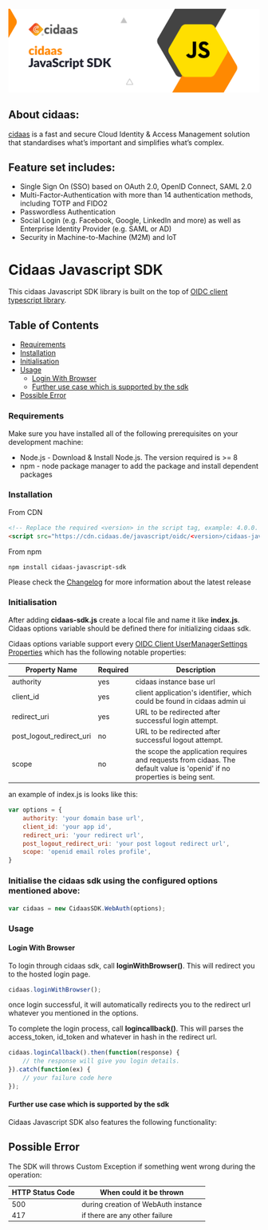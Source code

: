 ![Logo](https://raw.githubusercontent.com/Cidaas/cidaas-javascript-sdk/master/logo.jpg)

## About cidaas:
[cidaas](https://www.cidaas.com)
 is a fast and secure Cloud Identity & Access Management solution that standardises what’s important and simplifies what’s complex.

## Feature set includes:
* Single Sign On (SSO) based on OAuth 2.0, OpenID Connect, SAML 2.0 
* Multi-Factor-Authentication with more than 14 authentication methods, including TOTP and FIDO2 
* Passwordless Authentication 
* Social Login (e.g. Facebook, Google, LinkedIn and more) as well as Enterprise Identity Provider (e.g. SAML or AD) 
* Security in Machine-to-Machine (M2M) and IoT

# Cidaas Javascript SDK

This cidaas Javascript SDK library is built on the top of [OIDC client typescript library](https://github.com/authts/oidc-client-ts). 

## Table of Contents

<!--ts-->
* [Requirements](#requirements)
* [Installation](#installation)
* [Initialisation](#initialisation)
* [Usage](#usage)
    <!--ts-->
    * [Login With Browser](#login-with-browser)
    * [Further use case which is supported by the sdk](#further-use-case-which-is-supported-by-the-sdk)
    <!--te-->
* [Possible Error](#possible-error)

### Requirements

Make sure you have installed all of the following prerequisites on your development machine:
* Node.js - Download & Install Node.js. The version required is >= 8
* npm - node package manager to add the package and install dependent packages

### Installation

From CDN

```html
<!-- Replace the required <version> in the script tag, example: 4.0.0. All the released tag can be found https://www.npmjs.com/package/cidaas-javascript-sdk?activeTab=versions -->
<script src="https://cdn.cidaas.de/javascript/oidc/<version>/cidaas-javascript-sdk.min.js"></script>
```

From npm

```
npm install cidaas-javascript-sdk
```

Please check the [Changelog](https://github.com/Cidaas/cidaas-sdk-javascript-v2/blob/master/CHANGELOG.md) for more information about the latest release

### Initialisation

After adding **cidaas-sdk.js** create a local file and name it like **index.js**. Cidaas options variable should be defined there for initializing cidaas sdk.

Cidaas options variable support every [OIDC Client UserManagerSettings Properties](https://authts.github.io/oidc-client-ts/interfaces/UserManagerSettings.html) which has the following notable properties:

| Property Name | Required | Description |
| ------ | ------ | ------ |
| authority | yes | cidaas instance base url |
| client_id | yes | client application's identifier, which could be found in cidaas admin ui |
| redirect_uri | yes | URL to be redirected after successful login attempt. |
| post_logout_redirect_uri | no | URL to be redirected after successful logout attempt. |
| scope | no | the scope the application requires and requests from cidaas. The default value is 'openid' if no properties is being sent. |

an example of index.js is looks like this:

```js
var options = {
    authority: 'your domain base url',
    client_id: 'your app id',
    redirect_uri: 'your redirect url',
    post_logout_redirect_uri: 'your post logout redirect url',
    scope: 'openid email roles profile',
}
```

### Initialise the cidaas sdk using the configured options mentioned above:

```js
var cidaas = new CidaasSDK.WebAuth(options);
```

### Usage

#### Login With Browser

To login through cidaas sdk, call **loginWithBrowser()**. This will redirect you to the hosted login page.

```js
cidaas.loginWithBrowser();
```

once login successful, it will automatically redirects you to the redirect url whatever you mentioned in the options.

To complete the login process, call **logincallback()**. This will parses the access_token, id_token and whatever in hash in the redirect url.

```js
cidaas.loginCallback().then(function(response) {
    // the response will give you login details.
}).catch(function(ex) {
    // your failure code here
});
```

#### Further use case which is supported by the sdk

Cidaas Javascript SDK also features the following functionality:

## Possible Error

The SDK will throws Custom Exception if something went wrong during the operation:

| HTTP Status Code | When could it be thrown |
|----------------- | ----------------------- |
|  500 | during creation of WebAuth instance |
|  417 | if there are any other failure |
